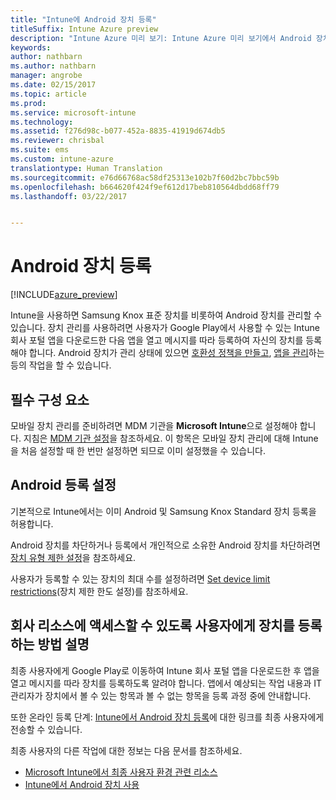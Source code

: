 ```yaml
---
title: "Intune에 Android 장치 등록"
titleSuffix: Intune Azure preview
description: "Intune Azure 미리 보기: Intune Azure 미리 보기에서 Android 장치를 등록하는 방법을 알아봅니다."
keywords: 
author: nathbarn
ms.author: nathbarn
manager: angrobe
ms.date: 02/15/2017
ms.topic: article
ms.prod: 
ms.service: microsoft-intune
ms.technology: 
ms.assetid: f276d98c-b077-452a-8835-41919d674db5
ms.reviewer: chrisbal
ms.suite: ems
ms.custom: intune-azure
translationtype: Human Translation
ms.sourcegitcommit: e76d66768ac58df25313e102b7f60d2bc7bbc59b
ms.openlocfilehash: b664620f424f9ef612d17beb810564dbdd68ff79
ms.lasthandoff: 03/22/2017


---
```


# <a name="enroll-android-devices"></a>Android 장치 등록

[!INCLUDE[azure_preview](../includes/azure_preview.md)]

Intune을 사용하면 Samsung Knox 표준 장치를 비롯하여 Android 장치를 관리할 수 있습니다. 장치 관리를 사용하려면 사용자가 Google Play에서 사용할 수 있는 Intune 회사 포털 앱을 다운로드한 다음 앱을 열고 메시지를 따라 등록하여 자신의 장치를 등록해야 합니다. Android 장치가 관리 상태에 있으면 [호환성 정책을 만들고](https://docs.microsoft.com/intune-azure/set-device-compliance/create-a-compliance-policy-for-android), [앱을 관리](https://docs.microsoft.com/intune-azure/manage-apps/what-is-app-management)하는 등의 작업을 할 수 있습니다.

## <a name="prerequisite"></a>필수 구성 요소

모바일 장치 관리를 준비하려면 MDM 기관을 **Microsoft Intune**으로 설정해야 합니다. 지침은 [MDM 기관 설정](set-mdm-authority.md)을 참조하세요. 이 항목은 모바일 장치 관리에 대해 Intune을 처음 설정할 때 한 번만 설정하면 되므로 이미 설정했을 수 있습니다.

## <a name="set-up-android-enrollment"></a>Android 등록 설정

기본적으로 Intune에서는 이미 Android 및 Samsung Knox Standard 장치 등록을 허용합니다.

Android 장치를 차단하거나 등록에서 개인적으로 소유한 Android 장치를 차단하려면 [장치 유형 제한 설정](https://docs.microsoft.com/intune-azure/enroll-devices/set-enrollment-restrictions#set-device-type-restrictions)을 참조하세요.

사용자가 등록할 수 있는 장치의 최대 수를 설정하려면 [Set device limit restrictions](https://docs.microsoft.com/intune-azure/enroll-devices/set-enrollment-restrictions#set-device-limit-restrictions)(장치 제한 한도 설정)를 참조하세요.

## <a name="tell-your-users-how-to-enroll-their-devices-to-access-company-resources"></a>회사 리소스에 액세스할 수 있도록 사용자에게 장치를 등록하는 방법 설명

최종 사용자에게 Google Play로 이동하여 Intune 회사 포털 앱을 다운로드한 후 앱을 열고 메시지를 따라 장치를 등록하도록 알려야 합니다. 앱에서 예상되는 작업 내용과 IT 관리자가 장치에서 볼 수 있는 항목과 볼 수 없는 항목을 등록 과정 중에 안내합니다.

또한 온라인 등록 단계: [Intune에서 Android 장치 등록](https://docs.microsoft.com/intune/enduser/enroll-your-device-in-intune-android)에 대한 링크를 최종 사용자에게 전송할 수 있습니다.

최종 사용자의 다른 작업에 대한 정보는 다음 문서를 참조하세요.

- [Microsoft Intune에서 최종 사용자 환경 관련 리소스](https://docs.microsoft.com/intune/deploy-use/how-to-educate-your-end-users-about-microsoft-intune)
- [Intune에서 Android 장치 사용](https://docs.microsoft.com/intune/enduser/using-your-android-device-with-intune)

